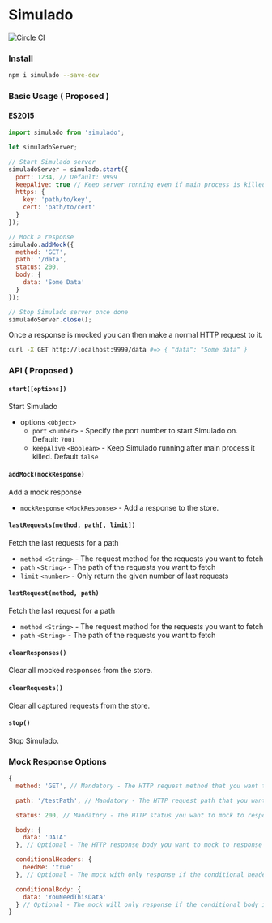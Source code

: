# Simulado

[![Circle CI](https://circleci.com/gh/ldabiralai/simulado.svg?style=svg)](https://circleci.com/gh/ldabiralai/simulado)

### Install
```bash
npm i simulado --save-dev
```

### Basic Usage ( Proposed )
#### ES2015
```javascript
import simulado from 'simulado';

let simuladoServer;

// Start Simulado server
simuladoServer = simulado.start({
  port: 1234, // Default: 9999
  keepAlive: true // Keep server running even if main process is killed. Default: false
  https: {
    key: 'path/to/key',
    cert: 'path/to/cert'
  }
});

// Mock a response
simulado.addMock({
  method: 'GET',
  path: '/data',
  status: 200,
  body: {
    data: 'Some Data'
  }
});

// Stop Simulado server once done
simuladoServer.close();
```

Once a response is mocked you can then make a normal HTTP request to it.
```bash
curl -X GET http://localhost:9999/data #=> { "data": "Some data" }
```

### API ( Proposed )

#### `start([options])`
Start Simulado
  * options `<Object>`
    * `port` `<number>` - Specify the port number to start Simulado on. Default: `7001`
    * `keepAlive` `<Boolean>` - Keep Simulado running after main process it killed. Default `false`


#### `addMock(mockResponse)`
Add a mock response
  * `mockResponse` `<MockResponse>` - Add a response to the store.


#### `lastRequests(method, path[, limit])`
Fetch the last requests for a path
  * `method` `<String>` - The request method for the requests you want to fetch
  * `path` `<String>` - The path of the requests you want to fetch
  * `limit` `<number>` - Only return the given number of last requests


#### `lastRequest(method, path)`
Fetch the last request for a path
  * `method` `<String>` - The request method for the requests you want to fetch
  * `path` `<String>` - The path of the requests you want to fetch


#### `clearResponses()`
Clear all mocked responses from the store.


#### `clearRequests()`
Clear all captured requests from the store.


#### `stop()`
Stop Simulado.

### Mock Response Options
```javascript
{
  method: 'GET', // Mandatory - The HTTP request method that you want the mock to response to.

  path: '/testPath', // Mandatory - The HTTP request path that you want the mock to response to.

  status: 200, // Mandatory - The HTTP status you want to mock to response with.

  body: {
    data: 'DATA'
  }, // Optional - The HTTP response body you want to mock to response with.

  conditionalHeaders: {
    needMe: 'true'
  }, // Optional - The mock with only response if the conditional headers are sent in the request.

  conditionalBody: {
    data: 'YouNeedThisData'
  } // Optional - The mock will only response if the conditional body is sent in the request.
}
```
